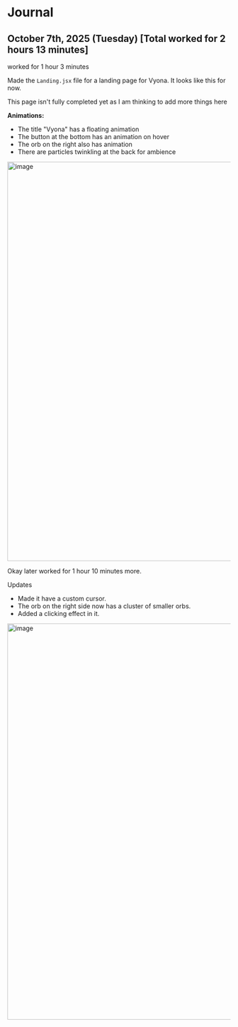 # Journal

## October 7th, 2025 (Tuesday) [Total worked for 2 hours 13 minutes]
worked for 1 hour 3 minutes 

Made the `Landing.jsx` file for a landing page for Vyona. It looks like this for now.

This page isn't fully completed yet as I am thinking to add more things here

**Animations:**

- The title "Vyona" has a floating animation
- The button at the bottom has an animation on hover
- The orb on the right also has animation
- There are particles twinkling at the back for ambience

<img width="1906" height="900" alt="image" src="https://github.com/user-attachments/assets/1e058275-22c2-4f28-85db-f6d095ac5638" />

Okay later worked for 1 hour 10 minutes more.

Updates 
- Made it have a custom cursor.
- The orb on the right side now has a cluster of smaller orbs.
- Added a clicking effect in it.

<img width="1915" height="893" alt="image" src="https://github.com/user-attachments/assets/1224a945-f027-4f5b-b870-f79eaa6641bb" />
